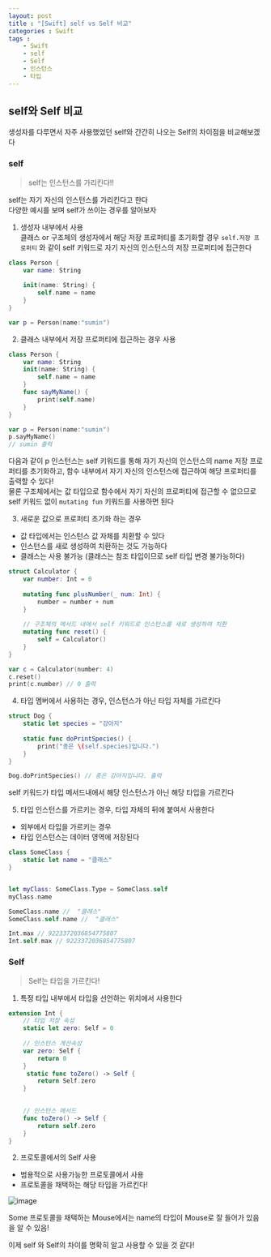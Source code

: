 ```yaml
---
layout: post
title : "[Swift] self vs Self 비교"
categories : Swift
tags : 
    - Swift
    - self
    - Self
    - 인스턴스
    - 타입
---     
```


## self와 Self 비교

생성자를 다루면서 자주 사용했었던 self와 간간히 나오는 Self의 차이점을 비교해보겠다   
### self 
> self는 인스턴스를 가리킨다!!   


self는 자기 자신의 인스턴스를 가리킨다고 한다  
다양한 예시를 보며 self가 쓰이는 경우를 알아보자     

1. 생성자 내부에서 사용   
클래스 or 구조체의 생성자에서 해당 저장 프로퍼티를 초기화할 경우 `self.저장 프로퍼티` 와 같이 self 키워드로 자기 자신의 인스턴스의 저장 프로퍼티에 접근한다   
```swift
class Person {
    var name: String
    
    init(name: String) {
        self.name = name
    }
}

var p = Person(name:"sumin")
```    
    
2. 클래스 내부에서 저장 프로퍼티에 접근하는 경우 사용   

```swift
class Person {
    var name: String
    init(name: String) {
        self.name = name
    }
    func sayMyName() {
        print(self.name)
    }
}

var p = Person(name:"sumin")
p.sayMyName()
// sumin 출력
```

다음과 같이 p 인스턴스는 self 키워드를 통해 자기 자신의 인스턴스의 name 저장 프로퍼티를 초기화하고, 함수 내부에서 자기 자신의 인스턴스에 접근하여 해당 프로퍼티를 출력할 수 있다!    
물론 구조체에서는 값 타입으로 함수에서 자기 자신의 프로퍼티에 접근할 수 없으므로 self 키워드 없이 `mutating fun` 키워드를 사용하면 된다   
    
    
3. 새로운 값으로 프로퍼티 초기화 하는 경우   
- 값 타입에서는 인스턴스 값 자체를 치환할 수 있다
- 인스턴스를 새로 생성하여 치환하는 것도 가능하다
- 클래스는 사용 불가능 (클래스는 참조 타입이므로 self 타입 변경 불가능하다)
```swift
struct Calculator {
    var number: Int = 0
    
    mutating func plusNumber(_ num: Int) {
        number = number + num
    }
    
    // 구조체의 메서드 내에서 self 키워드로 인스턴스를 새로 생성하여 치환
    mutating func reset() {
        self = Calculator()  
    }
}

var c = Calculator(number: 4)
c.reset()
print(c.number) // 0 출력
```   

4. 타입 멤버에서 사용하는 경우, 인스턴스가 아닌 타입 자체를 가르킨다
```swift
struct Dog {
    static let species = "강아지"
    
    static func doPrintSpecies() {
        print("종은 \(self.species)입니다.")
    }
}

Dog.doPrintSpecies() // 종은 강아지입니다. 출력
```   
self 키워드가 타입 메서드내에서 해당 인스턴스가 아닌 해당 타입을 가르킨다   

5. 타입 인스턴스를 가르키는 경우, 타입 자체의 뒤에 붙여서 사용한다    
- 외부에서 타입을 가르키는 경우
- 타입 인스턴스는 데이터 영역에 저장된다
```swift
class SomeClass {
    static let name = "클래스"
}


let myClass: SomeClass.Type = SomeClass.self
myClass.name

SomeClass.name //  "클래스"
SomeClass.self.name //  "클래스"

Int.max // 9223372036854775807
Int.self.max // 9223372036854775807 
```     


### Self
> Self는 타입을 가르킨다!   

1. 특정 타입 내부에서 타입을 선언하는 위치에서 사용한다    
```swift
extension Int {
    // 타입 저장 속성
    static let zero: Self = 0   
    
    // 인스턴스 계산속성
    var zero: Self {  
        return 0
    }
     static func toZero() -> Self {
        return Self.zero     
    }

    
    // 인스턴스 메서드
    func toZero() -> Self {
        return self.zero    
    }
}
```   
    
    
2. 프로토콜에서의 Self 사용
- 범용적으로 사용가능한 프로토콜에서 사용
- 프로토콜을 채택하는 해당 타입을 가르킨다!

![image](https://user-images.githubusercontent.com/110437548/231165334-bcfdae77-cb1e-4e7a-a495-18ba9aadf314.png)    


Some 프로토콜을 채택하는 Mouse에서는 name의 타입이 Mouse로 잘 들어가 있음을 알 수 있음!   


이제 self 와 Self의 차이를 명확히 알고 사용할 수 있을 것 같다!




